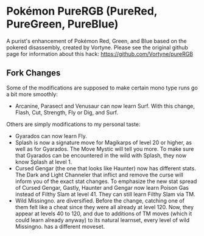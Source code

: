 # Pokémon PureRGB (PureRed, PureGreen, PureBlue)

A purist's enhancement of Pokémon Red, Green, and Blue based on the pokered disassembly, created by Vortyne. Please see the original github page for information about this hack: https://github.com/Vortyne/pureRGB

## Fork Changes

Some of the modifications are supposed to make certain mono type runs go a bit more smoothly:
- Arcanine, Parasect and Venusaur can now learn Surf. With this change,  Flash, Cut, Strength, Fly or Dig, and Surf.

Others are simply modifications to my personal taste:
- Gyarados can now learn Fly.
- Splash is now a signature move for Magikarps of level 20 or higher, as well as for Gyarados. The Move Mystic will tell you more. To make sure that Gyarados can be encountered in the wild with Splash, they now know Splash at level 1.
- Cursed Gengar (the one that looks like Haunter) now has different stats. The Dark and Light Channeler that inflict and remove the curse will inform you of the exact stat changes. To emphasize the new stat spread of Cursed Gengar, Gastly, Haunter and Gengar now learn Poison Gas instead of Filthy Slam at level 41. They can still learn Filthy Slam via TM.
- Wild Missingno. are diversified. Before the change, catching one of them felt like a cheat since they were all already at level 120. Now, they appear at levels 40 to 120, and due to additions of TM moves (which it could learn already anyway) to its natural learnset, every level of wild Missingno. has a different moveset.